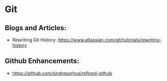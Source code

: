 # Git

## Blogs and Articles:
 * Rewriting Git History: https://www.atlassian.com/git/tutorials/rewriting-history

## Github Enhancements:
 * https://github.com/sindresorhus/refined-github
